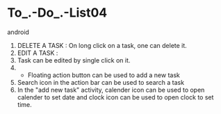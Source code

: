 # To_.-Do_.-List04
android
1. DELETE A TASK : 
On long click on a task, one can delete it.
2. EDIT A TASK :
3. Task can be edited by single click on it.
4. + Floating action button can be used to add a new task
5. Search icon in the action bar can be used to search a task
6. In the "add new task" activity, calender icon can be used to open calender to set date and clock icon can be used to open clock to set time.

